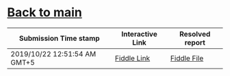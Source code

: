 # [Back to main](https://github.com/glaghari/database-assignement-2019)
|Submission Time stamp          | Interactive Link                                                                              | Resolved report                                                                              |
| ----------------------------- | --------------------------------------------------------------------------------------------- | -------------------------------------------------------------------------------------------- |
| 2019/10/22 12:51:54 AM GMT+5 | [Fiddle Link](https://dbfiddle.uk/?rdbms=oracle_11.2&fiddle=1d4d4ddcdcaf8ec8b2159ef0fd1436d4) | [Fiddle File](processed/csm-74/1d4d4ddcdcaf8ec8b2159ef0fd1436d4.md) |
